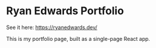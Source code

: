 # Ryan Edwards Portfolio

See it here: https://ryanedwards.dev/

This is my portfolio page, built as a single-page React app.

